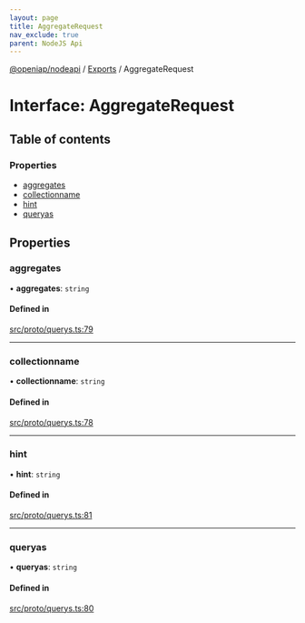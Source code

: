 ```yaml
---
layout: page
title: AggregateRequest
nav_exclude: true
parent: NodeJS Api
---
```

[@openiap/nodeapi](../README.html) / [Exports](../modules.html) / AggregateRequest

# Interface: AggregateRequest

## Table of contents

### Properties

- [aggregates](AggregateRequest.html#aggregates)
- [collectionname](AggregateRequest.html#collectionname)
- [hint](AggregateRequest.html#hint)
- [queryas](AggregateRequest.html#queryas)

## Properties

### aggregates

• **aggregates**: `string`

#### Defined in

[src/proto/querys.ts:79](https://github.com/openiap/nodeapi/blob/a6b5438/src/proto/querys.ts#L79)

___

### collectionname

• **collectionname**: `string`

#### Defined in

[src/proto/querys.ts:78](https://github.com/openiap/nodeapi/blob/a6b5438/src/proto/querys.ts#L78)

___

### hint

• **hint**: `string`

#### Defined in

[src/proto/querys.ts:81](https://github.com/openiap/nodeapi/blob/a6b5438/src/proto/querys.ts#L81)

___

### queryas

• **queryas**: `string`

#### Defined in

[src/proto/querys.ts:80](https://github.com/openiap/nodeapi/blob/a6b5438/src/proto/querys.ts#L80)
